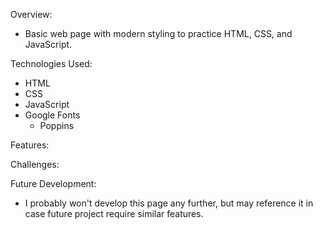 Overview:

- Basic web page with modern styling to practice HTML, CSS, and JavaScript.

Technologies Used:

- HTML
- CSS
- JavaScript
- Google Fonts
  - Poppins

Features:

Challenges:

Future Development:

- I probably won't develop this page any further, but may reference it in case future project require similar features.

